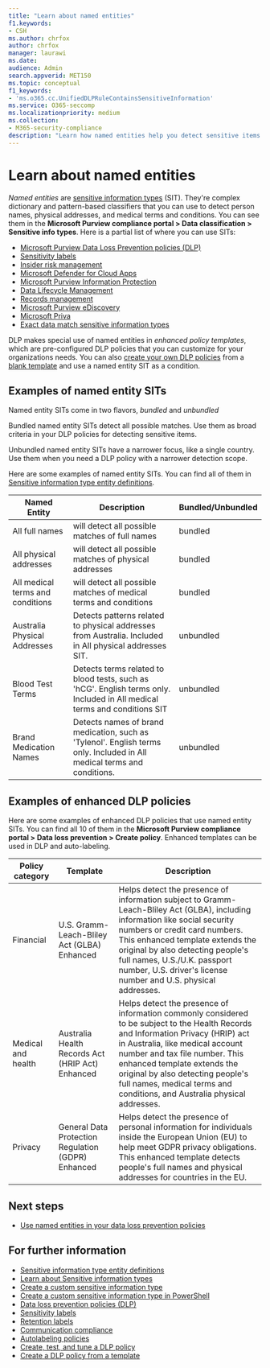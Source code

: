 ```yaml
---
title: "Learn about named entities"
f1.keywords:
- CSH
ms.author: chrfox
author: chrfox
manager: laurawi
ms.date:
audience: Admin
search.appverid: MET150
ms.topic: conceptual
f1_keywords:
- 'ms.o365.cc.UnifiedDLPRuleContainsSensitiveInformation'
ms.service: O365-seccomp
ms.localizationpriority: medium
ms.collection: 
- M365-security-compliance
description: "Learn how named entities help you detect sensitive items containing names of people, physical addresses, and medical terms via data loss prevention policies"
---
```


# Learn about named entities

*Named entities* are [sensitive information types](sensitive-information-type-learn-about.md) (SIT). They're complex dictionary and pattern-based classifiers that you can use to detect person names, physical addresses, and medical terms and conditions. You can see them in the **Microsoft Purview compliance portal > Data classification > Sensitive info types**. Here is a partial list of where you can use SITs:


- [Microsoft Purview Data Loss Prevention policies (DLP)](dlp-learn-about-dlp.md) 
- [Sensitivity labels](sensitivity-labels.md)
- [Insider risk management](insider-risk-management-solution-overview.md)
- [Microsoft Defender for Cloud Apps](/cloud-app-security/what-is-cloud-app-security)
- [Microsoft Purview Information Protection](apply-sensitivity-label-automatically.md)
- [Data Lifecycle Management](information-governance.md)
- [Records management](records-management.md)
- [Microsoft Purview eDiscovery](ediscovery.md)
- [Microsoft Priva](/privacy/priva/priva-overview.md)
- [Exact data match sensitive information types](sit-learn-about-exact-data-match-based-sits.md)

DLP makes special use of named entities in *enhanced policy templates*, which are pre-configured DLP policies that you can customize for your organizations needs. You can also [create your own DLP policies](create-test-tune-dlp-policy.md) from a [blank template](create-a-dlp-policy-from-a-template.md) 
 and use a named entity SIT as a condition.

<!-- There are many other SITs that detect strings like social security, credit card, or bank account numbers to identify sensitive items. For more information, see [Sensitive information types entity definitions](sensitive-information-type-entity-definitions.md).-->



## Examples of named entity SITs

Named entity SITs come in two flavors, *bundled* and *unbundled*

Bundled named entity SITs detect all possible matches. Use them as broad criteria in your DLP policies for detecting sensitive items.

Unbundled named entity SITs have a narrower focus, like a single country. Use them when you need a DLP policy with a narrower detection scope.
 
Here are some examples of named entity SITs. You can find all of them in [Sensitive information type entity definitions](sensitive-information-type-entity-definitions.md).

|Named Entity |Description  |Bundled/Unbundled  |
|---------|---------|---------|
|All full names    |will detect all possible matches of full names         |   bundled      |
|All physical addresses    |will detect all possible matches of physical addresses     | bundled |
|All medical terms and conditions    |will detect all possible matches of medical terms and conditions |bundled |
|Australia Physical Addresses |  Detects patterns related to physical addresses from Australia. Included in All physical addresses SIT. |unbundled |
|Blood Test Terms     |Detects terms related to blood tests, such as 'hCG'. English terms only. Included in All medical terms and conditions SIT      |unbundled |
|Brand Medication Names     |Detects names of brand medication, such as 'Tylenol'. English terms only. Included in All medical terms and conditions.         |unbundled |

## Examples of enhanced DLP policies

Here are some examples of enhanced DLP policies that use named entity SITs. You can find all 10 of them in the **Microsoft Purview compliance portal > Data loss prevention > Create policy**. Enhanced templates can be used in DLP and auto-labeling.

|Policy category  |Template  |Description  |
|---------|---------|---------|
|Financial|U.S. Gramm-Leach-Bliley Act (GLBA) Enhanced         |Helps detect the presence of information subject to Gramm-Leach-Bliley Act (GLBA), including information like social security numbers or credit card numbers. This enhanced template extends the original by also detecting people's full names, U.S./U.K. passport number, U.S. driver's license number and U.S. physical addresses.         |
| Medical and health   |Australia Health Records Act (HRIP Act) Enhanced         |Helps detect the presence of information commonly considered to be subject to the Health Records and Information Privacy (HRIP) act in Australia, like medical account number and tax file number. This enhanced template extends the original by also detecting people's full names, medical terms and conditions, and Australia physical addresses.         |
|Privacy   |General Data Protection Regulation (GDPR) Enhanced         | Helps detect the presence of personal information for individuals inside the European Union (EU) to help meet GDPR privacy obligations. This enhanced template detects people's full names and physical addresses for countries in the EU.        |


## Next steps

- [Use named entities in your data loss prevention policies](named-entities-use.md)


## For further information

- [Sensitive information type entity definitions](sensitive-information-type-entity-definitions.md)
- [Learn about Sensitive information types](sensitive-information-type-learn-about.md)
- [Create a custom sensitive information type](create-a-custom-sensitive-information-type.md)
- [Create a custom sensitive information type in PowerShell](create-a-custom-sensitive-information-type-in-scc-powershell.md)
- [Data loss prevention policies (DLP)](data-loss-prevention-policies.md) 
- [Sensitivity labels](sensitivity-labels.md)
- [Retention labels](retention.md)
- [Communication compliance](communication-compliance.md)
- [Autolabeling policies](apply-sensitivity-label-automatically.md#how-to-configure-auto-labeling-for-office-apps)
- [Create, test, and tune a DLP policy](create-test-tune-dlp-policy.md)
- [Create a DLP policy from a template](create-a-dlp-policy-from-a-template.md) 
